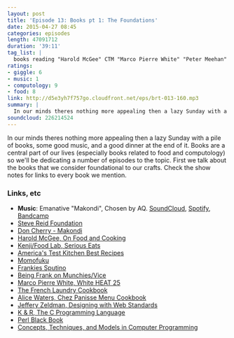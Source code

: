 ```yaml
---
layout: post
title: 'Episode 13: Books pt 1: The Foundations'
date: 2015-04-27 08:45
categories: episodes
length: 47091712
duration: '39:11'
tag_list: |
  books reading "Harold McGee" CTM "Marco Pierre White" "Peter Meehan" "Thomas Keller" perfection
ratings:
- giggle: 6
- music: 1
- computology: 9
- food: 8
link: http://d5e3yh7f757go.cloudfront.net/eps/brt-013-160.mp3
summary: |
  In our minds theres nothing more appealing then a lazy Sunday with a pile of books, some good music, and a good dinner at the end of it. Books are a central part of our lives (especially books related to food and computology) so we'll be dedicating a number of episodes to the topic. First we talk about the books that we consider foundational to our crafts. Check the show notes for links to every book we mention.
soundcloud: 226214524
---
```

In our minds theres nothing more appealing then a lazy Sunday with a pile of books, some good music, and a good dinner at the end of it. Books are a central part of our lives (especially books related to food and computology) so we'll be dedicating a number of episodes to the topic. First we talk about the books that we consider foundational to our crafts. Check the show notes for links to every book we mention.
<!-- more -->

### Links, etc

* <strong>Music</strong>: Emanative "Makondi", Chosen by AQ. [SoundCloud](https://soundcloud.com/four-tet/emanative-four-tet-makondi), [Spotify](https://open.spotify.com/track/5zvT6x3W0oZH6TqlyWdTAg), [Bandcamp](https://stevereidfoundation.bandcamp.com/)
* [Steve Reid Foundation](http://stevereidfoundation.org/)
* [Don Cherry - Makondi](https://www.youtube.com/watch?v=V6TKdhZ1xwA)
* [Harold McGee, On Food and Cooking](http://www.amazon.com/gp/product/B000PAAH1W/ref=as_li_tl?ie=UTF8&camp=1789&creative=390957&creativeASIN=B000PAAH1W&linkCode=as2&tag=beryty-20&linkId=KPQNDZHVUDHXHLPC)
* [Kenji/Food Lab, Serious Eats](http://www.seriouseats.com/the-food-lab)
* [America's Test Kitchen Best Recipes](http://www.amazon.com/gp/product/B005S0ADOU/ref=as_li_tl?ie=UTF8&camp=1789&creative=390957&creativeASIN=B005S0ADOU&linkCode=as2&tag=beryty-20&linkId=HQZSSTFXOEDD4SEY)
* [Momofuku](http://www.amazon.com/gp/product/B00480OV08/ref=as_li_tl?ie=UTF8&camp=1789&creative=390957&creativeASIN=B00480OV08&linkCode=as2&tag=beryty-20&linkId=5FPXIMN6VUZNMTEM)
* [Frankies Sputino](http://www.amazon.com/gp/product/B00ESCON7C/ref=as_li_tl?ie=UTF8&camp=1789&creative=390957&creativeASIN=B00ESCON7C&linkCode=as2&tag=beryty-20&linkId=IL5SW2SMGSQ54BD7)
* [Being Frank on Munchies/Vice](http://munchies.vice.com/show/being-frank)
* [Marco Pierre White, White HEAT 25](http://www.amazon.com/gp/product/1784720003/ref=as_li_tl?ie=UTF8&camp=1789&creative=390957&creativeASIN=1784720003&linkCode=as2&tag=beryty-20&linkId=I5AGEDGGGIF2HF2H)
* [The French Laundry Cookbook](http://www.amazon.com/gp/product/1579651267/ref=as_li_tl?ie=UTF8&camp=1789&creative=390957&creativeASIN=1579651267&linkCode=as2&tag=beryty-20&linkId=CU5JKGYC6YBOCSVH)
* [Alice Waters, Chez Panisse Menu Cookbook](http://www.amazon.com/gp/product/B004MME6UC/ref=as_li_tl?ie=UTF8&camp=1789&creative=390957&creativeASIN=B004MME6UC&linkCode=as2&tag=beryty-20&linkId=GHWPFHBV4HN2CMSR)
* [Jeffery Zeldman, Designing with Web Standards](http://www.amazon.com/gp/product/0321616952/ref=as_li_tl?ie=UTF8&camp=1789&creative=390957&creativeASIN=0321616952&linkCode=as2&tag=beryty-20&linkId=BWILHGSLG2J7SE42)
* [K & R, The C Programming Language](http://www.amazon.com/gp/product/0131103628/ref=as_li_tl?ie=UTF8&camp=1789&creative=390957&creativeASIN=0131103628&linkCode=as2&tag=beryty-20&linkId=MQ6CUMVZBBXKS2YO)
* [Perl Black Book](http://www.amazon.com/gp/product/1588801934/ref=as_li_tl?ie=UTF8&camp=1789&creative=390957&creativeASIN=1588801934&linkCode=as2&tag=beryty-20&linkId=NBO7TZLBUSGJEKR6)
* [Concepts, Techniques, and Models in Computer Programming](http://www.amazon.com/gp/product/0262220695/ref=as_li_tl?ie=UTF8&camp=1789&creative=390957&creativeASIN=0262220695&linkCode=as2&tag=beryty-20&linkId=2B2MMBK6TTRHC3B2)
